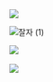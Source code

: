 <img src="https://capsule-render.vercel.app/api?type=waving&color=auto&height=200&section=header&text=Shingeonhoon&fontSize=90" />

![잘자 (1)](https://github.com/Shingunhoon/shin/assets/106463244/869a7255-e6d2-49d1-bf19-c9bcd1c3a5ce)

<img src="https://github-readme-stats.vercel.app/api/top-langs/?username=shingunhoon&layout=compact"><br><br>
<img src="https://github-readme-stats.vercel.app/api?username=shingunhoon&show_icons=true">

